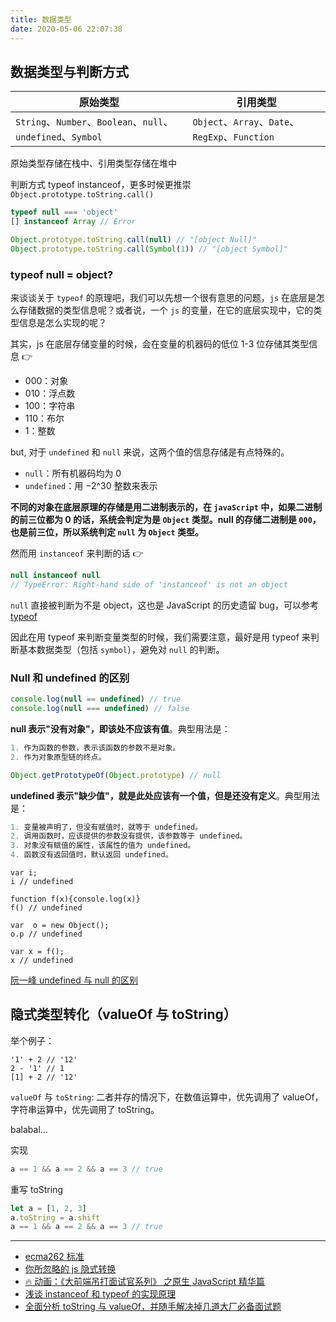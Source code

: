 ```yaml
---
title: 数据类型
date: 2020-05-06 22:07:38
---
```


## 数据类型与判断方式

| 原始类型                                                     | 引用类型                                        |
| ------------------------------------------------------------ | ----------------------------------------------- |
| `String`、`Number`、`Boolean`、`null`、`undefined`、`Symbol` | `Object`、`Array`、`Date`、`RegExp`、`Function` |

原始类型存储在栈中、引用类型存储在堆中

判断方式 typeof instanceof，更多时候更推崇 `Object.prototype.toString.call()`

```js
typeof null === 'object'
[] instanceof Array // Error

Object.prototype.toString.call(null) // "[object Null]"
Object.prototype.toString.call(Symbol(1)) // "[object Symbol]"
```

### typeof null = object?

来谈谈关于 `typeof` 的原理吧，我们可以先想一个很有意思的问题，`js` 在底层是怎么存储数据的类型信息呢？或者说，一个 `js` 的变量，在它的底层实现中，它的类型信息是怎么实现的呢？

其实，js 在底层存储变量的时候，会在变量的机器码的低位 1-3 位存储其类型信息 👉

- 000：对象
- 010：浮点数
- 100：字符串
- 110：布尔
- 1：整数

but, 对于 `undefined` 和 `null` 来说，这两个值的信息存储是有点特殊的。

- `null`：所有机器码均为 0
- `undefined`：用 −2^30 整数来表示

**不同的对象在底层原理的存储是用二进制表示的，在 `javaScript` 中，如果二进制的前三位都为 0 的话，系统会判定为是 `Object` 类型。null 的存储二进制是 `000`，也是前三位，所以系统判定 `null` 为 `Object` 类型。**

然而用 `instanceof` 来判断的话 👉

```js
null instanceof null
// TypeError: Right-hand side of 'instanceof' is not an object
```

`null` 直接被判断为不是 object，这也是 JavaScript 的历史遗留 bug，可以参考[typeof](https://developer.mozilla.org/zh-CN/docs/Web/JavaScript/Reference/Operators/typeof)

因此在用 typeof 来判断变量类型的时候，我们需要注意，最好是用 typeof 来判断基本数据类型（包括 `symbol`），避免对 `null` 的判断。

### Null 和 undefined 的区别

```js
console.log(null == undefined) // true
console.log(null === undefined) // false
```

**null 表示"没有对象"，即该处不应该有值**。典型用法是：

```js
1. 作为函数的参数，表示该函数的参数不是对象。
2. 作为对象原型链的终点。

Object.getPrototypeOf(Object.prototype) // null
```

**undefined 表示"缺少值"，就是此处应该有一个值，但是还没有定义**。典型用法是：

```js
1. 变量被声明了，但没有赋值时，就等于 undefined。
2. 调用函数时，应该提供的参数没有提供，该参数等于 undefined。
3. 对象没有赋值的属性，该属性的值为 undefined。
4. 函数没有返回值时，默认返回 undefined。
```

```JS
var i;
i // undefined

function f(x){console.log(x)}
f() // undefined

var  o = new Object();
o.p // undefined

var x = f();
x // undefined
```

[阮一峰 undefined 与 null 的区别](http://www.ruanyifeng.com/blog/2014/03/undefined-vs-null.html)

## 隐式类型转化（valueOf 与 toString）

举个例子：

```JS
'1' + 2 // '12'
2 - '1' // 1
[1] + 2 // '12'
```

`valueOf` 与 `toString`: 二者并存的情况下，在数值运算中，优先调用了 valueOf，字符串运算中，优先调用了 toString。

balabal...

实现

```js
a == 1 && a == 2 && a == 3 // true
```

重写 toString

```js
let a = [1, 2, 3]
a.toString = a.shift
a == 1 && a == 2 && a == 3 // true
```

---

- [ecma262 标准](https://tc39.es/ecma262/#sec-ordinarytoprimitive)
- [你所忽略的 js 隐式转换](https://juejin.im/post/6844903557968166926)
- [🔥 动画：《大前端吊打面试官系列》 之原生 JavaScript 精华篇](https://juejin.im/post/5e34d19de51d4558864b1d1f)
- [浅谈 instanceof 和 typeof 的实现原理](https://juejin.im/post/5b0b9b9051882515773ae714)
- [全面分析 toString 与 valueOf，并随手解决掉几道大厂必备面试题](https://juejin.im/post/6873215243804213262)
